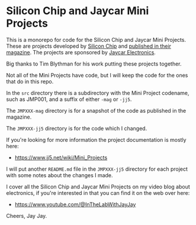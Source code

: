 # Silicon Chip and Jaycar Mini Projects

This is a monorepo for code for the Silicon Chip and Jaycar Mini Projects. These are projects developed by
[Silicon Chip](https://www.siliconchip.com.au/)
and
[published in their magazine](https://www.siliconchip.com.au/Series/417).
The projects are sponsored by
[Jaycar Electronics](https://www.jaycar.com.au/).

Big thanks to Tim Blythman for his work putting these projects together.

Not all of the Mini Projects have code, but I will keep the code for the ones that do in this repo.

In the `src` directory there is a subdirectory with the Mini Project codename, such as JMP001, and a suffix of either
`-mag` or `-jj5`.

The `JMPXXX-mag` directory is for a snapshot of the code as published in the magazine.

The `JMPXXX-jj5` directory is for the code which I changed.

If you're looking for more information the project documentation is mostly here:

- https://www.jj5.net/wiki/Mini_Projects

I will put another `README.md` file in the `JMPXXX-jj5` directory for each project with some notes about the changes I made.

I cover all the Silicon Chip and Jaycar Mini Projects on my video blog about electronics, if you're interested in that you
can find it on the web over here:

- https://www.youtube.com/@InTheLabWithJayJay

Cheers,
Jay Jay.
